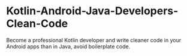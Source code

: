# Kotlin-Android-Java-Developers-Clean-Code
Become a professional Kotlin developer and write cleaner code in your Android apps than in Java, avoid boilerplate code.
